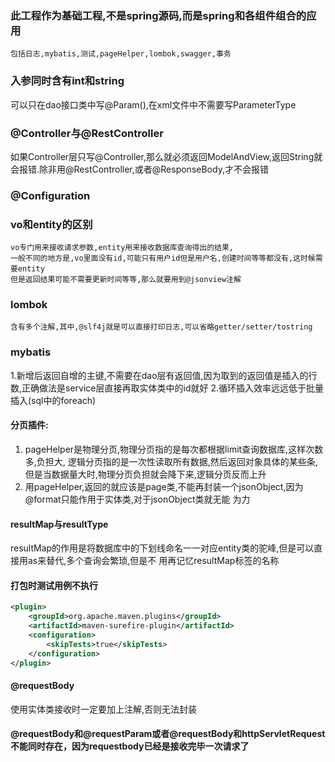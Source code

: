 ### 此工程作为基础工程,不是spring源码,而是spring和各组件组合的应用
    包括日志,mybatis,测试,pageHelper,lombok,swagger,事务
### 入参同时含有int和string
可以只在dao接口类中写@Param(),在xml文件中不需要写ParameterType
### @Controller与@RestController
如果Controller层只写@Controller,那么就必须返回ModelAndView,返回String就会报错.除非用@RestController,或者@ResponseBody,才不会报错
### @Configuration

### vo和entity的区别
    vo专门用来接收请求参数,entity用来接收数据库查询得出的结果,
    一般不同的地方是,vo里面没有id,可能只有用户id但是用户名,创建时间等等都没有,这时候需要entity
    但是返回结果可能不需要更新时间等等,那么就要用到@jsonview注解
### lombok
    含有多个注解,其中,@slf4j就是可以直接打印日志,可以省略getter/setter/tostring
### mybatis
1.新增后返回自增的主键,不需要在dao层有返回值,因为取到的返回值是插入的行数,正确做法是service层直接再取实体类中的id就好
2.循环插入效率远远低于批量插入(sql中的foreach)
#### 分页插件:
1. pageHelper是物理分页,物理分页指的是每次都根据limit查询数据库,这样次数多,负担大,
逻辑分页指的是一次性读取所有数据,然后返回对象具体的某些条,但是当数据量大时,物理分页负担就会降下来,逻辑分页反而上升
2. 用pageHelper,返回的就应该是page类,不能再封装一个jsonObject,因为@format只能作用于实体类,对于jsonObject类就无能
为力
#### resultMap与resultType
resultMap的作用是将数据库中的下划线命名一一对应entity类的驼峰,但是可以直接用as来替代,多个查询会繁琐,但是不
用再记忆resultMap标签的名称
#### 打包时测试用例不执行
```xml
<plugin>
    <groupId>org.apache.maven.plugins</groupId>
    <artifactId>maven-surefire-plugin</artifactId>
    <configuration>
        <skipTests>true</skipTests>
    </configuration>
</plugin>   
```
#### @requestBody
使用实体类接收时一定要加上注解,否则无法封装
#### @requestBody和@requestParam或者@requestBody和httpServletRequest不能同时存在，因为requestbody已经是接收完毕一次请求了
